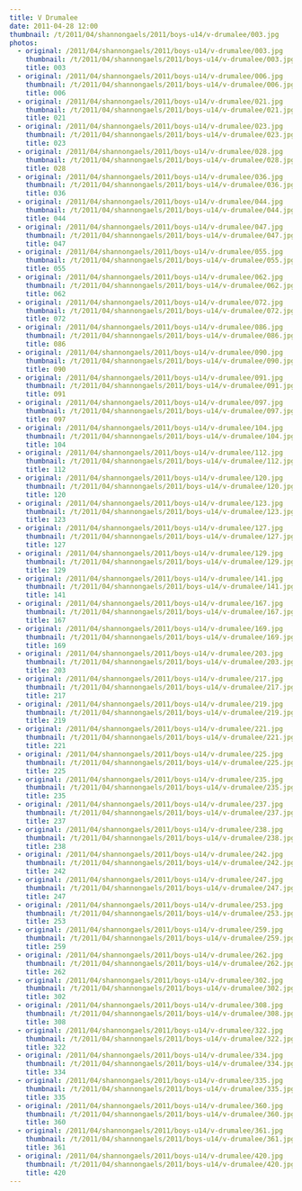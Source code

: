 ```yaml
---
title: V Drumalee
date: 2011-04-28 12:00
thumbnail: /t/2011/04/shannongaels/2011/boys-u14/v-drumalee/003.jpg
photos:
  - original: /2011/04/shannongaels/2011/boys-u14/v-drumalee/003.jpg
    thumbnail: /t/2011/04/shannongaels/2011/boys-u14/v-drumalee/003.jpg
    title: 003
  - original: /2011/04/shannongaels/2011/boys-u14/v-drumalee/006.jpg
    thumbnail: /t/2011/04/shannongaels/2011/boys-u14/v-drumalee/006.jpg
    title: 006
  - original: /2011/04/shannongaels/2011/boys-u14/v-drumalee/021.jpg
    thumbnail: /t/2011/04/shannongaels/2011/boys-u14/v-drumalee/021.jpg
    title: 021
  - original: /2011/04/shannongaels/2011/boys-u14/v-drumalee/023.jpg
    thumbnail: /t/2011/04/shannongaels/2011/boys-u14/v-drumalee/023.jpg
    title: 023
  - original: /2011/04/shannongaels/2011/boys-u14/v-drumalee/028.jpg
    thumbnail: /t/2011/04/shannongaels/2011/boys-u14/v-drumalee/028.jpg
    title: 028
  - original: /2011/04/shannongaels/2011/boys-u14/v-drumalee/036.jpg
    thumbnail: /t/2011/04/shannongaels/2011/boys-u14/v-drumalee/036.jpg
    title: 036
  - original: /2011/04/shannongaels/2011/boys-u14/v-drumalee/044.jpg
    thumbnail: /t/2011/04/shannongaels/2011/boys-u14/v-drumalee/044.jpg
    title: 044
  - original: /2011/04/shannongaels/2011/boys-u14/v-drumalee/047.jpg
    thumbnail: /t/2011/04/shannongaels/2011/boys-u14/v-drumalee/047.jpg
    title: 047
  - original: /2011/04/shannongaels/2011/boys-u14/v-drumalee/055.jpg
    thumbnail: /t/2011/04/shannongaels/2011/boys-u14/v-drumalee/055.jpg
    title: 055
  - original: /2011/04/shannongaels/2011/boys-u14/v-drumalee/062.jpg
    thumbnail: /t/2011/04/shannongaels/2011/boys-u14/v-drumalee/062.jpg
    title: 062
  - original: /2011/04/shannongaels/2011/boys-u14/v-drumalee/072.jpg
    thumbnail: /t/2011/04/shannongaels/2011/boys-u14/v-drumalee/072.jpg
    title: 072
  - original: /2011/04/shannongaels/2011/boys-u14/v-drumalee/086.jpg
    thumbnail: /t/2011/04/shannongaels/2011/boys-u14/v-drumalee/086.jpg
    title: 086
  - original: /2011/04/shannongaels/2011/boys-u14/v-drumalee/090.jpg
    thumbnail: /t/2011/04/shannongaels/2011/boys-u14/v-drumalee/090.jpg
    title: 090
  - original: /2011/04/shannongaels/2011/boys-u14/v-drumalee/091.jpg
    thumbnail: /t/2011/04/shannongaels/2011/boys-u14/v-drumalee/091.jpg
    title: 091
  - original: /2011/04/shannongaels/2011/boys-u14/v-drumalee/097.jpg
    thumbnail: /t/2011/04/shannongaels/2011/boys-u14/v-drumalee/097.jpg
    title: 097
  - original: /2011/04/shannongaels/2011/boys-u14/v-drumalee/104.jpg
    thumbnail: /t/2011/04/shannongaels/2011/boys-u14/v-drumalee/104.jpg
    title: 104
  - original: /2011/04/shannongaels/2011/boys-u14/v-drumalee/112.jpg
    thumbnail: /t/2011/04/shannongaels/2011/boys-u14/v-drumalee/112.jpg
    title: 112
  - original: /2011/04/shannongaels/2011/boys-u14/v-drumalee/120.jpg
    thumbnail: /t/2011/04/shannongaels/2011/boys-u14/v-drumalee/120.jpg
    title: 120
  - original: /2011/04/shannongaels/2011/boys-u14/v-drumalee/123.jpg
    thumbnail: /t/2011/04/shannongaels/2011/boys-u14/v-drumalee/123.jpg
    title: 123
  - original: /2011/04/shannongaels/2011/boys-u14/v-drumalee/127.jpg
    thumbnail: /t/2011/04/shannongaels/2011/boys-u14/v-drumalee/127.jpg
    title: 127
  - original: /2011/04/shannongaels/2011/boys-u14/v-drumalee/129.jpg
    thumbnail: /t/2011/04/shannongaels/2011/boys-u14/v-drumalee/129.jpg
    title: 129
  - original: /2011/04/shannongaels/2011/boys-u14/v-drumalee/141.jpg
    thumbnail: /t/2011/04/shannongaels/2011/boys-u14/v-drumalee/141.jpg
    title: 141
  - original: /2011/04/shannongaels/2011/boys-u14/v-drumalee/167.jpg
    thumbnail: /t/2011/04/shannongaels/2011/boys-u14/v-drumalee/167.jpg
    title: 167
  - original: /2011/04/shannongaels/2011/boys-u14/v-drumalee/169.jpg
    thumbnail: /t/2011/04/shannongaels/2011/boys-u14/v-drumalee/169.jpg
    title: 169
  - original: /2011/04/shannongaels/2011/boys-u14/v-drumalee/203.jpg
    thumbnail: /t/2011/04/shannongaels/2011/boys-u14/v-drumalee/203.jpg
    title: 203
  - original: /2011/04/shannongaels/2011/boys-u14/v-drumalee/217.jpg
    thumbnail: /t/2011/04/shannongaels/2011/boys-u14/v-drumalee/217.jpg
    title: 217
  - original: /2011/04/shannongaels/2011/boys-u14/v-drumalee/219.jpg
    thumbnail: /t/2011/04/shannongaels/2011/boys-u14/v-drumalee/219.jpg
    title: 219
  - original: /2011/04/shannongaels/2011/boys-u14/v-drumalee/221.jpg
    thumbnail: /t/2011/04/shannongaels/2011/boys-u14/v-drumalee/221.jpg
    title: 221
  - original: /2011/04/shannongaels/2011/boys-u14/v-drumalee/225.jpg
    thumbnail: /t/2011/04/shannongaels/2011/boys-u14/v-drumalee/225.jpg
    title: 225
  - original: /2011/04/shannongaels/2011/boys-u14/v-drumalee/235.jpg
    thumbnail: /t/2011/04/shannongaels/2011/boys-u14/v-drumalee/235.jpg
    title: 235
  - original: /2011/04/shannongaels/2011/boys-u14/v-drumalee/237.jpg
    thumbnail: /t/2011/04/shannongaels/2011/boys-u14/v-drumalee/237.jpg
    title: 237
  - original: /2011/04/shannongaels/2011/boys-u14/v-drumalee/238.jpg
    thumbnail: /t/2011/04/shannongaels/2011/boys-u14/v-drumalee/238.jpg
    title: 238
  - original: /2011/04/shannongaels/2011/boys-u14/v-drumalee/242.jpg
    thumbnail: /t/2011/04/shannongaels/2011/boys-u14/v-drumalee/242.jpg
    title: 242
  - original: /2011/04/shannongaels/2011/boys-u14/v-drumalee/247.jpg
    thumbnail: /t/2011/04/shannongaels/2011/boys-u14/v-drumalee/247.jpg
    title: 247
  - original: /2011/04/shannongaels/2011/boys-u14/v-drumalee/253.jpg
    thumbnail: /t/2011/04/shannongaels/2011/boys-u14/v-drumalee/253.jpg
    title: 253
  - original: /2011/04/shannongaels/2011/boys-u14/v-drumalee/259.jpg
    thumbnail: /t/2011/04/shannongaels/2011/boys-u14/v-drumalee/259.jpg
    title: 259
  - original: /2011/04/shannongaels/2011/boys-u14/v-drumalee/262.jpg
    thumbnail: /t/2011/04/shannongaels/2011/boys-u14/v-drumalee/262.jpg
    title: 262
  - original: /2011/04/shannongaels/2011/boys-u14/v-drumalee/302.jpg
    thumbnail: /t/2011/04/shannongaels/2011/boys-u14/v-drumalee/302.jpg
    title: 302
  - original: /2011/04/shannongaels/2011/boys-u14/v-drumalee/308.jpg
    thumbnail: /t/2011/04/shannongaels/2011/boys-u14/v-drumalee/308.jpg
    title: 308
  - original: /2011/04/shannongaels/2011/boys-u14/v-drumalee/322.jpg
    thumbnail: /t/2011/04/shannongaels/2011/boys-u14/v-drumalee/322.jpg
    title: 322
  - original: /2011/04/shannongaels/2011/boys-u14/v-drumalee/334.jpg
    thumbnail: /t/2011/04/shannongaels/2011/boys-u14/v-drumalee/334.jpg
    title: 334
  - original: /2011/04/shannongaels/2011/boys-u14/v-drumalee/335.jpg
    thumbnail: /t/2011/04/shannongaels/2011/boys-u14/v-drumalee/335.jpg
    title: 335
  - original: /2011/04/shannongaels/2011/boys-u14/v-drumalee/360.jpg
    thumbnail: /t/2011/04/shannongaels/2011/boys-u14/v-drumalee/360.jpg
    title: 360
  - original: /2011/04/shannongaels/2011/boys-u14/v-drumalee/361.jpg
    thumbnail: /t/2011/04/shannongaels/2011/boys-u14/v-drumalee/361.jpg
    title: 361
  - original: /2011/04/shannongaels/2011/boys-u14/v-drumalee/420.jpg
    thumbnail: /t/2011/04/shannongaels/2011/boys-u14/v-drumalee/420.jpg
    title: 420
---
```

